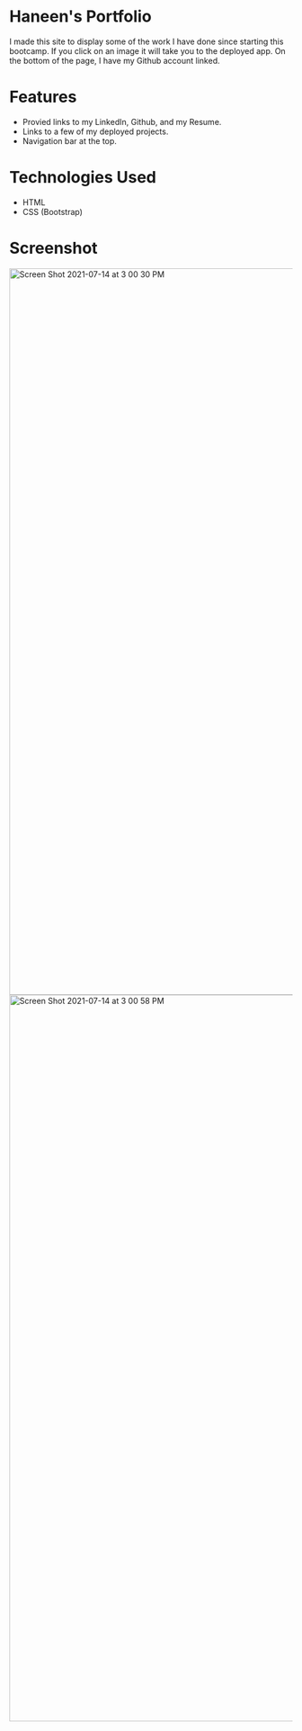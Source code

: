 # Haneen's Portfolio

I made this site to display some of the work I have done since starting this bootcamp. If you click on an image it will take you to the deployed app. On the bottom of the page, I have my Github account linked.

# Features

- Provied links to my LinkedIn, Github, and my Resume.
- Links to a few of my deployed projects.
- Navigation bar at the top.

# Technologies Used

- HTML
- CSS (Bootstrap)

# Screenshot

<img width="1292" alt="Screen Shot 2021-07-14 at 3 00 30 PM" src="https://user-images.githubusercontent.com/76545687/125685287-ef18ee62-79db-4616-b3b9-c21c6da87fa8.png">
<img width="1292" alt="Screen Shot 2021-07-14 at 3 00 58 PM" src="https://user-images.githubusercontent.com/76545687/125685299-41f01e76-0909-4164-9216-6744b6b88b45.png">
